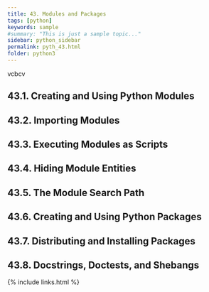 ```yaml
---
title: 43. Modules and Packages
tags: [python]
keywords: sample
#summary: "This is just a sample topic..."
sidebar: python_sidebar
permalink: pyth_43.html
folder: python3
---
```

vcbcv 


## 43.1. Creating and Using Python Modules


## 43.2. Importing Modules


## 43.3. Executing Modules as Scripts


## 43.4. Hiding Module Entities


## 43.5. The Module Search Path


## 43.6. Creating and Using Python Packages


## 43.7. Distributing and Installing Packages


## 43.8. Docstrings, Doctests, and Shebangs









{% include links.html %}
